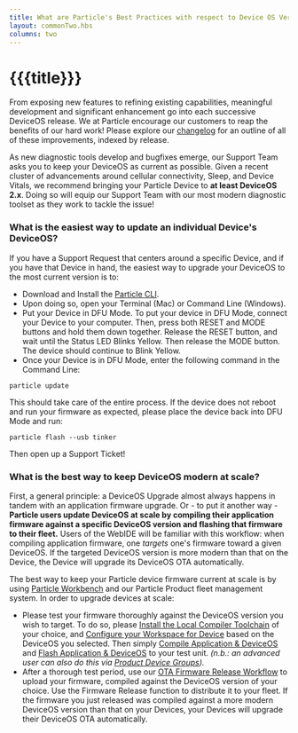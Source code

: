 ```yaml
---
title: What are Particle's Best Practices with respect to Device OS Version Management?
layout: commonTwo.hbs
columns: two
---
```


# {{{title}}}
From exposing new features to refining existing capabilities, meaningful development and significant enhancement go into each successive DeviceOS release. We at Particle encourage our customers to reap the benefits of our hard work! Please explore our [changelog](https://github.com/particle-iot/device-os/releases) for an outline of all of these improvements, indexed by release.

As new diagnostic tools develop and bugfixes emerge, our Support Team asks you to keep your DeviceOS as current as possible. Given a recent cluster of advancements around cellular connectivity, Sleep, and Device Vitals, we recommend bringing your Particle Device to **at least DeviceOS 2.x**. Doing so will equip our Support Team with our most modern diagnostic toolset as they work to tackle the issue!

### What is the easiest way to update an individual Device's DeviceOS?

If you have a Support Request that centers around a specific Device, and if you have that Device in hand, the easiest way to upgrade your DeviceOS to the most current version is to: 

* Download and Install the [Particle CLI](https://docs.particle.io/tutorials/developer-tools/cli/).
* Upon doing so, open your Terminal (Mac) or Command Line (Windows).
* Put your Device in DFU Mode. To put your device in DFU Mode, connect your Device to your computer. Then, press both RESET and MODE buttons and hold them down together. Release the RESET button, and wait until the Status LED Blinks Yellow. Then release the MODE button. The device should continue to Blink Yellow.
* Once your Device is in DFU Mode, enter the following command in the Command Line:

```
particle update
```

This should take care of the entire process. If the device does not reboot and run your firmware as expected, please place the device back into DFU Mode and run:

```
particle flash --usb tinker 
```

Then open up a Support Ticket!

### What is the best way to keep DeviceOS modern at scale?

First, a general principle: a DeviceOS Upgrade almost always happens in tandem with an application firmware upgrade. Or - to put it another way - **Particle users update DeviceOS at scale by compiling their application firmware against a specific DeviceOS version and flashing that firmware to their fleet.** Users of the WebIDE will be familiar with this workflow: when compiling application firmware, one _targets_ one's firmware toward a given DeviceOS. If the targeted DeviceOS version is more modern than that on the Device, the Device will upgrade its DeviceOS OTA automatically.

The best way to keep your Particle device firmware current at scale is by using [Particle Workbench](https://docs.particle.io/tutorials/developer-tools/workbench/) and our Particle Product fleet management system. In order to upgrade devices at scale:

* Please test your firmware thoroughly against the DeviceOS version you wish to target. To do so, please [Install the Local Compiler Toolchain](https://docs.particle.io/tutorials/developer-tools/workbench/#particle-install-local-compiler) of your choice, and [Configure your Workspace for Device](https://docs.particle.io/tutorials/developer-tools/workbench/#particle-configure-workspace-for-device) based on the DeviceOS you selected. Then simply [Compile Application & DeviceOS](https://docs.particle.io/tutorials/developer-tools/workbench/#particle-install-local-compiler) and [Flash Application & DeviceOS](https://docs.particle.io/tutorials/developer-tools/workbench/#particle-flash-application-amp-deviceos-local-) to your test unit. _(n.b.: an advanced user can also do this via [Product Device Groups](https://docs.particle.io/tutorials/product-tools/device-groups/))._
* After a thorough test period, use our [OTA Firmware Release Workflow](https://docs.particle.io/tutorials/device-cloud/ota-updates/#fleet-wide-ota) to upload your firmware, compiled against the DeviceOS version of your choice. Use the Firmware Release function to distribute it to your fleet. If the firmware you just released was compiled against a more modern DeviceOS version than that on your Devices, your Devices will upgrade their DeviceOS OTA automatically.
